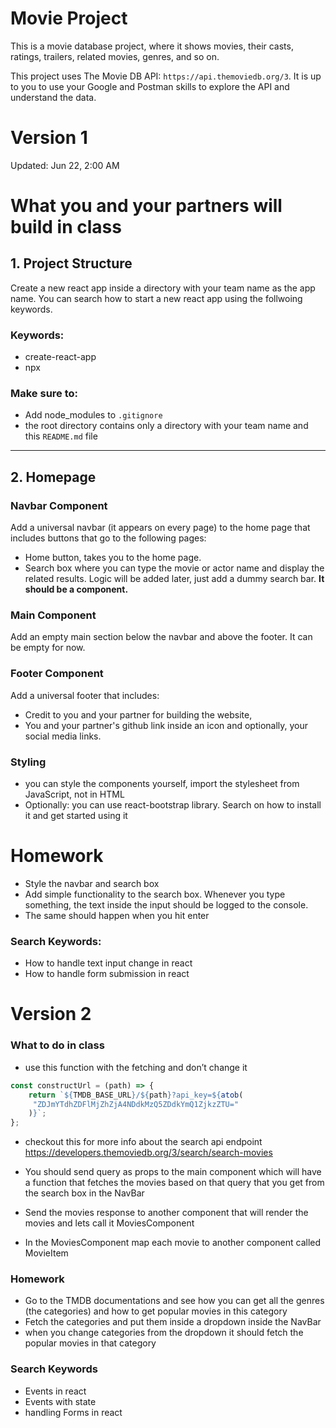 # Movie Project
This is a movie database project, where it shows movies, their casts, ratings, trailers, related movies, genres, and so on.

This project uses The Movie DB API: `https://api.themoviedb.org/3`. It is up to
you to use your Google and Postman skills to explore the API and understand the
data.

# Version 1
Updated: Jun 22, 2:00 AM
# What you and your partners will build in class

## 1. Project Structure
Create a new react app inside a directory with your team name as the app name. You can search how to start a new react app using the follwoing keywords.

### Keywords:
- create-react-app
- npx

### Make sure to:
- Add node_modules to `.gitignore`
- the root directory contains only a directory with your team name and this `README.md` file
---
## 2. Homepage

### Navbar Component
Add a universal navbar (it appears on every page) to the home page that includes
buttons that go to the following pages:

- Home button, takes you to the home page.
- Search box where you can type the movie or actor name and display the
related results. Logic will be added later, just add a dummy search bar. **It should be a component.**

### Main Component
Add an empty main section below the navbar and above the footer. It can be empty for now.

### Footer Component
Add a universal footer that includes:

- Credit to you and your partner for building the website, 
- You and your partner's github link inside an icon and optionally, your social
  media links.

### Styling

- you can style the components yourself, import the stylesheet from JavaScript, not in HTML
- Optionally: you can use react-bootstrap library. Search on how to install it and get started using it

# Homework
- Style the navbar and search box
- Add simple functionality to the search box. Whenever you type something, the text inside the input should be logged to the console.
- The same should happen when you hit enter

### Search Keywords:
- How to handle text input change in react
- How to handle form submission in react


# Version 2

### What to do in class
- use this function with the fetching and don’t change it
```jsx 
const constructUrl = (path) => {
	return `${TMDB_BASE_URL}/${path}?api_key=${atob(
	 "ZDJmYTdhZDFlMjZhZjA4NDdkMzQ5ZDdkYmQ1ZjkzZTU="
	)}`;
};
```

- checkout this for more info about the search api endpoint
https://developers.themoviedb.org/3/search/search-movies

- You should send query as props to the main component which will have a function that fetches the movies based on that query that you get from the search box in the NavBar
- Send the movies response to another component that will render the movies and lets call it MoviesComponent
- In the MoviesComponent map each movie to another component called MovieItem


 ### Homework
- Go to the TMDB documentations and see how you can get all the genres (the categories) and how to get popular movies in this category
- Fetch the categories and put them inside a dropdown inside the NavBar
- when you change categories from the dropdown it should fetch the popular movies in that category

### Search Keywords
- Events in react
- Events with state
- handling Forms in react

